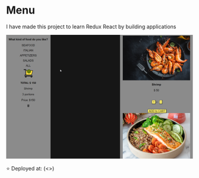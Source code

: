 # Menu 

I have made this project to learn Redux React by building applications



![Menu](https://github.com/OlaCharn/redux-menu-order/blob/main/public/screenshot.png?raw=true)

⭐ Deployed at: (<>)

